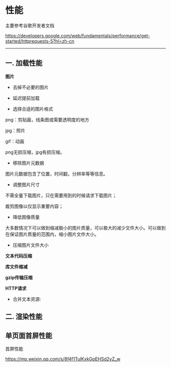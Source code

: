 # 性能

主要参考谷歌开发者文档

<https://developers.google.com/web/fundamentals/performance/get-started/httprequests-5?hl=zh-cn>

***

## 一. 加载性能

**图片**

- 去掉不必要的图片

- 延迟提前加载

- 选择合适的图片格式

png：剪贴画，线条图或需要透明度的地方

jpg：照片

gif：动画

png无损压缩，jpg有损压缩。

- 移除图片元数据

图片元数据包含了位置，时间戳，分辨率等等信息。

- 调整图片尺寸

不需全量下载图片，只在需要用到的时候请求下载图片；

裁剪图像以仅显示重要内容；

- 降低图像质量

大多数情况下可以做到缩减极小的图片质量，可以极大的减少文件大小。可以做到在保证图片质量的范围内，缩小图片文件大小。

- 压缩图片文件大小

**文本代码压缩**

**库文件缩减**

**gzip传输压缩**

**HTTP请求**

- 合并文本资源:


## 二. 渲染性能

## 单页面首屏性能

首屏性能

<https://mp.weixin.qq.com/s/8f4f1TulKxkGpEHSd2yZ_w>
